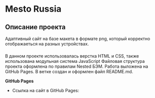 # Mesto Russia

## Описание проекта
Адаптивный сайт на базе макета в формате png, который корректно отображаеться на разных устройствах.

###
В данном проекте использовалась верстка HTML и CSS, также использована модульная система JavaScript 
Файловая структура проекта оформлена по правилам Nested БЭМ.
Работа выложена на GitHub Pages.
В ветке создан и оформлен файл README.md.

**GitHub Pages**

* Ссылка на сайт в GitHub Pages: 